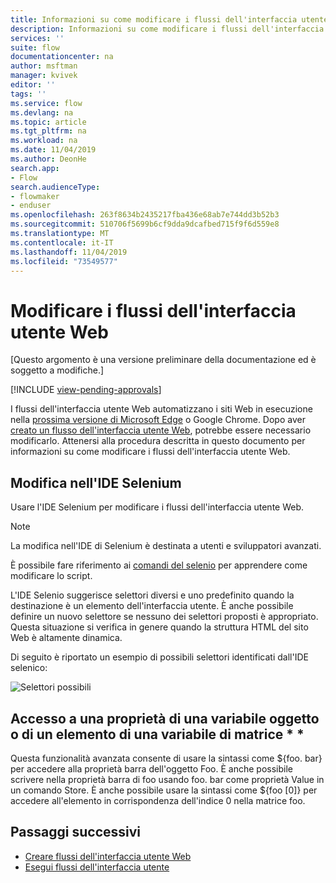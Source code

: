 ```yaml
---
title: Informazioni su come modificare i flussi dell'interfaccia utente Web | Microsoft Docs
description: Informazioni su come modificare i flussi dell'interfaccia utente Web.
services: ''
suite: flow
documentationcenter: na
author: msftman
manager: kvivek
editor: ''
tags: ''
ms.service: flow
ms.devlang: na
ms.topic: article
ms.tgt_pltfrm: na
ms.workload: na
ms.date: 11/04/2019
ms.author: DeonHe
search.app:
- Flow
search.audienceType:
- flowmaker
- enduser
ms.openlocfilehash: 263f8634b2435217fba436e68ab7e744dd3b52b3
ms.sourcegitcommit: 510706f5699b6cf9dda9dcafbed715f9f6d559e8
ms.translationtype: MT
ms.contentlocale: it-IT
ms.lasthandoff: 11/04/2019
ms.locfileid: "73549577"
---
```

# <a name="edit-web-ui-flows"></a>Modificare i flussi dell'interfaccia utente Web

[Questo argomento è una versione preliminare della documentazione ed è soggetto a modifiche.]

[!INCLUDE [view-pending-approvals](../includes/cc-rebrand.md)]

I flussi dell'interfaccia utente Web automatizzano i siti Web in esecuzione nella [prossima versione di Microsoft Edge](https://www.microsoftedgeinsider.com/) o Google Chrome. Dopo aver [creato un flusso dell'interfaccia utente Web](create-web.md), potrebbe essere necessario modificarlo. Attenersi alla procedura descritta in questo documento per informazioni su come modificare i flussi dell'interfaccia utente Web.

## <a name="edit-in-selenium-ide"></a>Modifica nell'IDE Selenium

Usare l'IDE Selenium per modificare i flussi dell'interfaccia utente Web.

>[!NOTE]
>La modifica nell'IDE di Selenium è destinata a utenti e sviluppatori avanzati.

È possibile fare riferimento ai [comandi del selenio](https://www.seleniumhq.org/selenium-ide/docs/en/api/commands/) per apprendere come modificare lo script.

L'IDE Selenio suggerisce selettori diversi e uno predefinito quando la destinazione è un elemento dell'interfaccia utente. È anche possibile definire un nuovo selettore se nessuno dei selettori proposti è appropriato. Questa situazione si verifica in genere quando la struttura HTML del sito Web è altamente dinamica.

Di seguito è riportato un esempio di possibili selettori identificati dall'IDE selenico:

![Selettori possibili](../media/edit-web/possible-selectors.png "Selettori possibili")

## <a name="accessing-a-property-of-an-object-variable-or-item-of-an-array-variable"></a>Accesso a una proprietà di una variabile oggetto o di un elemento di una variabile di matrice * *

Questa funzionalità avanzata consente di usare la sintassi come \${foo. bar} per accedere alla proprietà barra dell'oggetto Foo. È anche possibile scrivere nella proprietà barra di foo usando foo. bar come proprietà Value in un comando Store. È anche possibile usare la sintassi come \${foo [0]} per accedere all'elemento in corrispondenza dell'indice 0 nella matrice foo.

## <a name="next-steps"></a>Passaggi successivi

- [Creare flussi dell'interfaccia utente Web](create-web.md)
- [Esegui flussi dell'interfaccia utente](run-ui-flow.md)
